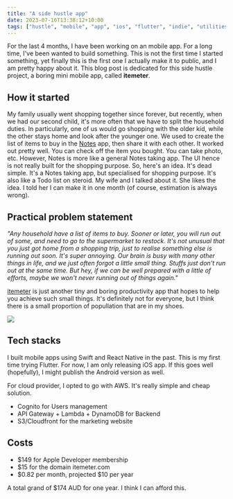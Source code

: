 ```yaml
---
title: "A side hustle app"
date: 2023-07-16T13:38:12+10:00
tags: ["hustle", "mobile", "app", "ios", "flutter", "indie", "utilities", "shopping", "saving"]
---
```


For the last 4 months, I have been working on an mobile app. For a long time, I've been wanted to build something. This is not the first time I started something, yet finally this is the first one I actually make it to public, and I am pretty happy about it. This blog post is dedicated for this side hustle project, a boring mini mobile app, called **itemeter**.

## How it started

My family usually went shopping together since forever, but recently, when we had our second child, it's more often that we have to split the household duties. In particularly, one of us would go shopping with the older kid, while the other stays home and look after the younger one. We used to create the list of items to buy in the [Notes](https://apps.apple.com/us/app/notes/id1110145109) app, then share it with each other. It worked out pretty well. You can check off the item you bought. You can take photo, etc. However, Notes is more like a general Notes taking app. The UI hence is not really built for the shopping purpose. So, here's an idea. It's dead simple. It's a Notes taking app, but specialised for shopping purpose. It's also like a Todo list on steroid. My wife and I talked about it. She likes the idea. I told her I can make it in one month (of course, estimation is always wrong).

## Practical problem statement

_"Any household have a list of items to buy. Sooner or later, you will run out of some, and need to go to the supermarket to restock. It's not unusual that you just got home from a shopping trip, just to realise something else is running out soon. It's super annoying. Our brain is busy with many other things in life, and we just often forgot a little small thing. Stuffs just don't run out at the same time. But hey, if we can be well prepared with a little of efforts, maybe we won't never running out of things again."_

[itemeter](https://itemeter.com) is just another tiny and boring productivity app that hopes to help you achieve such small things. It's definitely not for everyone, but I think there is a small proportion of popullation that are in my shoes.

![](/website.png)

## Tech stacks

I built mobile apps using Swift and React Native in the past. This is my first time trying Flutter. For now, I am only releasing iOS app. If this goes well (hopefully), I might publish the Android version as well.

For cloud provider, I opted to go with AWS. It's really simple and cheap solution.
- Cognito for Users management
- API Gateway + Lambda + DynamoDB for Backend
- S3/Cloudfront for the marketing website

## Costs

- $149 for Apple Developer membership
- $15 for the domain itemeter.com
- $0.82 per month, projected $10 per year

A total grand of $174 AUD for one year. I think I can afford this.
